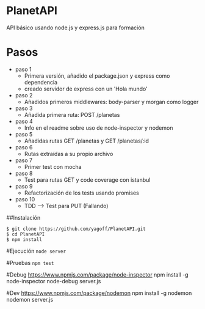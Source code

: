# PlanetAPI
API básico usando node.js y express.js para formación

# Pasos
  - paso 1
    - Primera versión, añadido el package.json y express como dependencia
    - creado servidor de express con un 'Hola mundo'
  - paso 2
    - Añadidos primeros middlewares: body-parser y morgan como logger
  - paso 3
    - Añadida primera ruta: POST /planetas
  - paso 4
    - Info en el readme  sobre uso de node-inspector y nodemon
  - paso 5
    - Añadidas rutas GET /planetas y GET /planetas/:id
  - paso 6
    - Rutas extraídas a su propio archivo
  - paso 7
    - Primer test con mocha
  - paso 8
    - Test para rutas GET y code coverage con istanbul
  - paso 9
    - Refactorización de los tests usando promises
  - paso 10
    - TDD --> Test para PUT (Fallando)

##Instalación
```
$ git clone https://github.com/yagoff/PlanetAPI.git
$ cd PlanetAPI
$ npm install
```
#Ejecución
`node server`

#Pruebas
`npm test`

#Debug
https://www.npmjs.com/package/node-inspector
npm install -g node-inspector
node-debug server.js

#Dev
https://www.npmjs.com/package/nodemon
npm install -g nodemon
nodemon server.js
